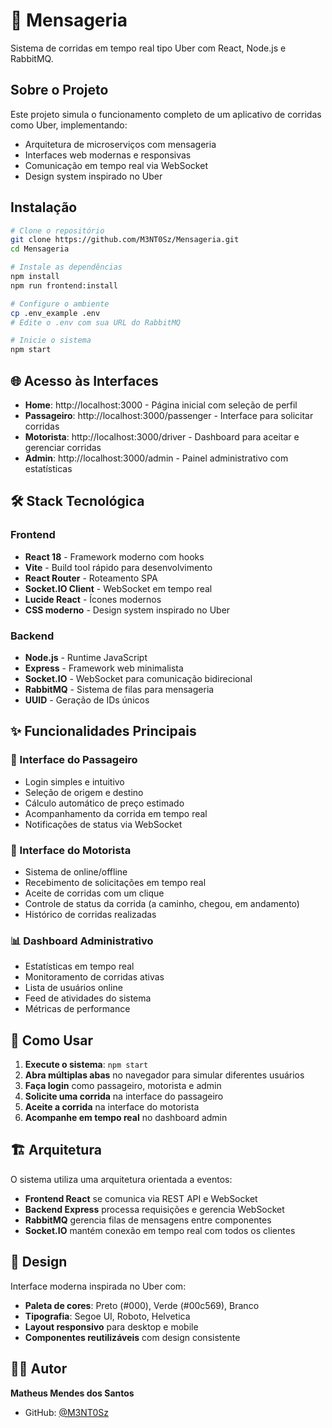 # 🚗 Mensageria

Sistema de corridas em tempo real tipo Uber com React, Node.js e RabbitMQ.

## Sobre o Projeto

Este projeto simula o funcionamento completo de um aplicativo de corridas como Uber, implementando:
- Arquitetura de microserviços com mensageria
- Interfaces web modernas e responsivas
- Comunicação em tempo real via WebSocket
- Design system inspirado no Uber

## Instalação

```bash
# Clone o repositório
git clone https://github.com/M3NT0Sz/Mensageria.git
cd Mensageria

# Instale as dependências
npm install
npm run frontend:install

# Configure o ambiente
cp .env_example .env
# Edite o .env com sua URL do RabbitMQ

# Inicie o sistema
npm start
```

## 🌐 Acesso às Interfaces

- **Home**: http://localhost:3000 - Página inicial com seleção de perfil
- **Passageiro**: http://localhost:3000/passenger - Interface para solicitar corridas
- **Motorista**: http://localhost:3000/driver - Dashboard para aceitar e gerenciar corridas
- **Admin**: http://localhost:3000/admin - Painel administrativo com estatísticas

## 🛠️ Stack Tecnológica

### Frontend
- **React 18** - Framework moderno com hooks
- **Vite** - Build tool rápido para desenvolvimento
- **React Router** - Roteamento SPA
- **Socket.IO Client** - WebSocket em tempo real
- **Lucide React** - Ícones modernos
- **CSS moderno** - Design system inspirado no Uber

### Backend
- **Node.js** - Runtime JavaScript
- **Express** - Framework web minimalista
- **Socket.IO** - WebSocket para comunicação bidirecional
- **RabbitMQ** - Sistema de filas para mensageria
- **UUID** - Geração de IDs únicos

## ✨ Funcionalidades Principais

### 👤 Interface do Passageiro
- Login simples e intuitivo
- Seleção de origem e destino
- Cálculo automático de preço estimado
- Acompanhamento da corrida em tempo real
- Notificações de status via WebSocket

### 🚗 Interface do Motorista
- Sistema de online/offline
- Recebimento de solicitações em tempo real
- Aceite de corridas com um clique
- Controle de status da corrida (a caminho, chegou, em andamento)
- Histórico de corridas realizadas

### 📊 Dashboard Administrativo
- Estatísticas em tempo real
- Monitoramento de corridas ativas
- Lista de usuários online
- Feed de atividades do sistema
- Métricas de performance

## 🎯 Como Usar

1. **Execute o sistema**: `npm start`
2. **Abra múltiplas abas** no navegador para simular diferentes usuários
3. **Faça login** como passageiro, motorista e admin
4. **Solicite uma corrida** na interface do passageiro
5. **Aceite a corrida** na interface do motorista
6. **Acompanhe em tempo real** no dashboard admin

## 🏗️ Arquitetura

O sistema utiliza uma arquitetura orientada a eventos:
- **Frontend React** se comunica via REST API e WebSocket
- **Backend Express** processa requisições e gerencia WebSocket
- **RabbitMQ** gerencia filas de mensagens entre componentes
- **Socket.IO** mantém conexão em tempo real com todos os clientes

## 🎨 Design

Interface moderna inspirada no Uber com:
- **Paleta de cores**: Preto (#000), Verde (#00c569), Branco
- **Tipografia**: Segoe UI, Roboto, Helvetica
- **Layout responsivo** para desktop e mobile
- **Componentes reutilizáveis** com design consistente

## 👨‍💻 Autor

**Matheus Mendes dos Santos**
- GitHub: [@M3NT0Sz](https://github.com/M3NT0Sz)